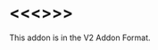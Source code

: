 <<<<addonName>>>>
============================================================================

This addon is in the V2 Addon Format.
